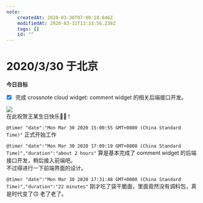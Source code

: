 ```yaml
---
note:
    createdAt: 2020-03-30T07:00:18.846Z
    modifiedAt: 2020-03-31T13:33:56.238Z
    tags: []
    id: ""
---
```

# 2020/3/30 于北京

**今日目标**

* [x] 完成 crossnote cloud widget: comment widget 的相关后端接口开发。


![](https://i.loli.net/2020/03/31/AjobL46ETNp8xi3.jpg)  
在此祝贺王某生日快乐:birthday::grinning: !

`@timer "date":"Mon Mar 30 2020 15:00:55 GMT+0800 (China Standard Time)"`
正式开始工作

`@timer "date":"Mon Mar 30 2020 17:09:19 GMT+0800 (China Standard Time)","duration":"about 2 hours"`
算是基本完成了 comment widget 的后端接口开发，稍后接入前端吧。  
不过得进行一下前端界面的设计。  

`@timer "date":"Mon Mar 30 2020 17:31:48 GMT+0800 (China Standard Time)","duration":"22 minutes"`
刚才吃了袋干脆面，里面竟然没有调料包，真是时代变了:upside_down_face: 老了老了。


